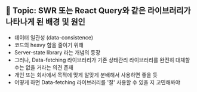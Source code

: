 ## 🤔 Topic: SWR 또는 React Query와 같은 라이브러리가 나타나게 된 배경 및 원인
- 데이터 일관성 (data-consistence)
- 코드의 heavy 함을 줄이기 위해
- Server-state library 라는 개념의 등장
- 그러나, Data-fetching 라이브러리가 기존 상태관리 라이브러리를 완전히 대체할 수는 없을 거라는 의견 존재
- 개인 또는 회사에서 목적에 맞게 알맞게 분배해서 사용하면 좋을 듯
- 어떻게 하면 Data-fetching 라이브러리를 '잘' 사용할 수 있을 지 고민해봐야
